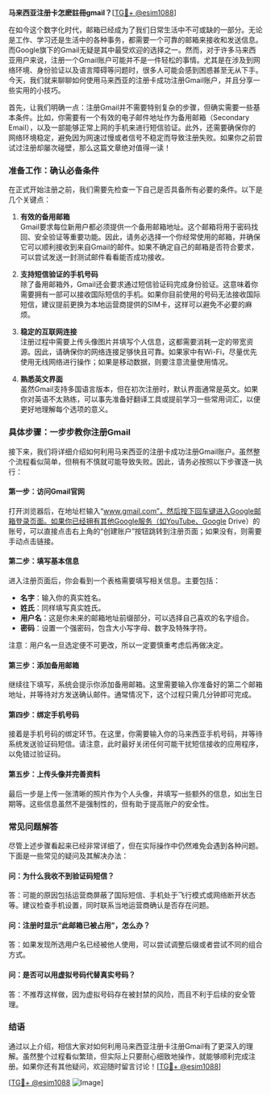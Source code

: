 **马来西亚注册卡怎麽註冊gmail？**[[TG💪+ @esim1088](https://t.me/s/esim1088)]

在如今这个数字化时代，邮箱已经成为了我们日常生活中不可或缺的一部分。无论是工作、学习还是生活中的各种事务，都需要一个可靠的邮箱来接收和发送信息。而Google旗下的Gmail无疑是其中最受欢迎的选择之一。然而，对于许多马来西亚用户来说，注册一个Gmail账户可能并不是一件轻松的事情。尤其是在涉及到网络环境、身份验证以及语言障碍等问题时，很多人可能会感到困惑甚至无从下手。今天，我们就来聊聊如何使用马来西亚的注册卡成功注册Gmail账户，并且分享一些实用的小技巧。

首先，让我们明确一点：注册Gmail并不需要特别复杂的步骤，但确实需要一些基本条件。比如，你需要有一个有效的电子邮件地址作为备用邮箱（Secondary Email），以及一部能够正常上网的手机来进行短信验证。此外，还需要确保你的网络环境稳定，避免因为网速过慢或者信号不稳定而导致注册失败。如果你之前尝试过注册却屡次碰壁，那么这篇文章绝对值得一读！

### **准备工作：确认必备条件**

在正式开始注册之前，我们需要先检查一下自己是否具备所有必要的条件。以下是几个关键点：

1. **有效的备用邮箱**  
   Gmail要求每位新用户都必须提供一个备用邮箱地址。这个邮箱将用于密码找回、安全验证等重要功能。因此，请务必选择一个你经常使用的邮箱，并确保它可以顺利接收到来自Gmail的邮件。如果不确定自己的邮箱是否符合要求，可以尝试发送一封测试邮件看看能否成功接收。

2. **支持短信验证的手机号码**  
   除了备用邮箱外，Gmail还会要求通过短信验证码完成身份验证。这意味着你需要拥有一部可以接收国际短信的手机。如果你目前使用的号码无法接收国际短信，建议提前更换为本地运营商提供的SIM卡，这样可以避免不必要的麻烦。

3. **稳定的互联网连接**  
   注册过程中需要上传头像图片并填写个人信息，这都需要消耗一定的带宽资源。因此，请确保你的网络连接足够快且可靠。如果家中有Wi-Fi，尽量优先使用无线网络进行操作；如果是移动数据，则要注意流量使用情况。

4. **熟悉英文界面**  
   虽然Gmail支持多国语言版本，但在初次注册时，默认界面通常是英文。如果你对英语不太熟练，可以事先准备好翻译工具或提前学习一些常用词汇，以便更好地理解每个选项的意义。

### **具体步骤：一步步教你注册Gmail**

接下来，我们将详细介绍如何利用马来西亚的注册卡成功注册Gmail账户。虽然整个流程看似简单，但稍有不慎就可能导致失败。因此，请务必按照以下步骤逐一执行：

#### **第一步：访问Gmail官网**
打开浏览器后，在地址栏输入“www.gmail.com”，然后按下回车键进入Google邮箱登录页面。如果你已经拥有其他Google服务（如YouTube、Google Drive）的账号，可以直接点击右上角的“创建账户”按钮跳转到注册页面；如果没有，则需要手动点击链接。

#### **第二步：填写基本信息**
进入注册页面后，你会看到一个表格需要填写相关信息。主要包括：
- **名字**：输入你的真实姓名。
- **姓氏**：同样填写真实姓氏。
- **用户名**：这是你未来的邮箱地址前缀部分，可以选择自己喜欢的名字组合。
- **密码**：设置一个强密码，包含大小写字母、数字及特殊字符。

注意：用户名一旦选定便不可更改，所以一定要慎重考虑后再做决定。

#### **第三步：添加备用邮箱**
继续往下填写，系统会提示你添加备用邮箱。这里需要输入你准备好的第二个邮箱地址，并等待对方发送确认邮件。通常情况下，这个过程只需几分钟即可完成。

#### **第四步：绑定手机号码**
接着是手机号码的绑定环节。在这里，你需要输入你的马来西亚手机号码，并等待系统发送验证码短信。请注意，此时最好关闭任何可能干扰短信接收的应用程序，以免错过验证码。

#### **第五步：上传头像并完善资料**
最后一步是上传一张清晰的照片作为个人头像，并填写一些额外的信息，如出生日期等。这些信息虽然不是强制性的，但有助于提高账户的安全性。

### **常见问题解答**

尽管上述步骤看起来已经非常详细了，但在实际操作中仍然难免会遇到各种问题。下面是一些常见的疑问及其解决办法：

#### **问：为什么我收不到验证码短信？**
答：可能的原因包括运营商屏蔽了国际短信、手机处于飞行模式或网络断开状态等。建议检查手机设置，同时联系当地运营商确认是否存在问题。

#### **问：注册时显示“此邮箱已被占用”，怎么办？**
答：如果发现所选用户名已经被他人使用，可以尝试调整后缀或者尝试不同的组合方式。

#### **问：是否可以用虚拟号码代替真实号码？**
答：不推荐这样做，因为虚拟号码存在被封禁的风险，而且不利于后续的安全管理。

### **结语**

通过以上介绍，相信大家对如何利用马来西亚注册卡注册Gmail有了更深入的理解。虽然整个过程看似繁琐，但实际上只要耐心细致地操作，就能够顺利完成注册。如果你还有其他疑问，欢迎随时留言讨论！[[TG💪+ @esim1088](https://t.me/s/esim1088)]

[[TG💪+ @esim1088](https://t.me/s/esim1088) ![Image](https://i.postimg.cc/4NQfJmqS/Snipaste-2025-05-13-00-14-12.png)]